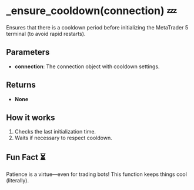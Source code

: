 # _ensure_cooldown(connection) 💤

Ensures that there is a cooldown period before initializing the MetaTrader 5 terminal (to avoid rapid restarts).

## Parameters
- **connection**: The connection object with cooldown settings.

## Returns
- **None**

## How it works
1. Checks the last initialization time.
2. Waits if necessary to respect cooldown.

## Fun Fact ⏳
Patience is a virtue—even for trading bots! This function keeps things cool (literally).
